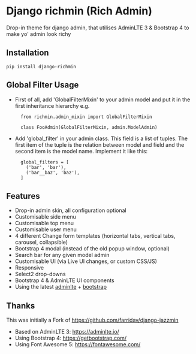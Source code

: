 
# Django richmin (Rich Admin)

Drop-in theme for django admin, that utilises AdminLTE 3 & Bootstrap 4 to make yo' admin look richy

## Installation
```
pip install django-richmin
```

## Global Filter Usage
- First of all, add 'GlobalFilterMixin' to your admin model and put it in the first inheritance hierarchy e.g.
  ```
    from richmin.admin_mixin import GlobalFilterMixin
  
    class FooAdmin(GlobalFilterMixin, admin.ModelAdmin)
  ```
- Add 'global_filter' in your admin class. This field is a list of tuples.
  The first item of the tuple is the relation between model and field and the second item
  is the model name. Implement it like this:
  ```
    global_filters = [
      ('bar', 'bar'),
      ('bar__baz', 'baz'),
    ]
  ```

## Features
- Drop-in admin skin, all configuration optional
- Customisable side menu
- Customisable top menu
- Customisable user menu
- 4 different Change form templates (horizontal tabs, vertical tabs, carousel, collapsible)
- Bootstrap 4 modal (instead of the old popup window, optional)
- Search bar for any given model admin
- Customisable UI (via Live UI changes, or custom CSS/JS)
- Responsive
- Select2 drop-downs
- Bootstrap 4 & AdminLTE UI components
- Using the latest [adminlte](https://adminlte.io/) + [bootstrap](https://getbootstrap.com/)

## Thanks
This was initially a Fork of https://github.com/farridav/django-jazzmin

- Based on AdminLTE 3: https://adminlte.io/
- Using Bootstrap 4: https://getbootstrap.com/
- Using Font Awesome 5: https://fontawesome.com/
